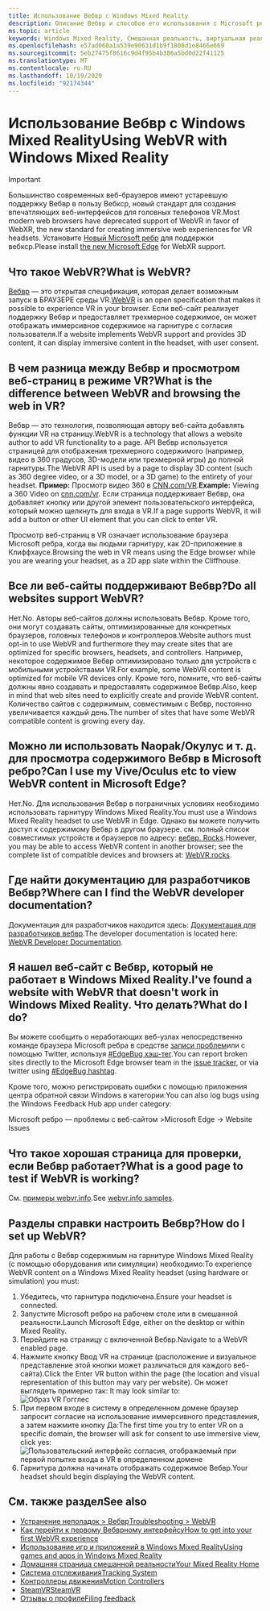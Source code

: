 ```yaml
---
title: Использование Вебвр с Windows Mixed Reality
description: Описание Вебвр и способов его использования с Microsoft ребром на гарнитурах Windows Mixed Reality.
ms.topic: article
keywords: Windows Mixed Reality, Смешанная реальность, виртуальная реальность, VR, MR, Вебвр, ребро, Microsoft ребро, просмотр веб-страниц
ms.openlocfilehash: e57ad060a1a539e90631d1b9f1808d1e8466e669
ms.sourcegitcommit: 5eb27475f8616c9d4f95b4b386a5bd0d22f41125
ms.translationtype: MT
ms.contentlocale: ru-RU
ms.lasthandoff: 10/19/2020
ms.locfileid: "92174344"
---
```

# <a name="using-webvr-with-windows-mixed-reality"></a><span data-ttu-id="18ead-104">Использование Вебвр с Windows Mixed Reality</span><span class="sxs-lookup"><span data-stu-id="18ead-104">Using WebVR with Windows Mixed Reality</span></span>

>[!IMPORTANT] 
><span data-ttu-id="18ead-105">Большинство современных веб-браузеров имеют устаревшую поддержку Вебвр в пользу Вебкср, новый стандарт для создания впечатляющих веб-интерфейсов для головных телефонов VR.</span><span class="sxs-lookup"><span data-stu-id="18ead-105">Most modern web browsers have deprecated support of WebVR in favor of WebXR, the new standard for creating immersive web experiences for VR headsets.</span></span> <span data-ttu-id="18ead-106">Установите [Новый Microsoft ребр](using-microsoft-edge.md) для поддержки вебкср.</span><span class="sxs-lookup"><span data-stu-id="18ead-106">Please install [the new Microsoft Edge](using-microsoft-edge.md) for WebXR support.</span></span>

## <a name="what-is-webvr"></a><span data-ttu-id="18ead-107">Что такое WebVR?</span><span class="sxs-lookup"><span data-stu-id="18ead-107">What is WebVR?</span></span>

<span data-ttu-id="18ead-108">[Вебвр](https://webvr.info) — это открытая спецификация, которая делает возможным запуск в БРАУЗЕРЕ среды VR.</span><span class="sxs-lookup"><span data-stu-id="18ead-108">[WebVR](https://webvr.info) is an open specification that makes it possible to experience VR in your browser.</span></span> <span data-ttu-id="18ead-109">Если веб-сайт реализует поддержку Вебвр и предоставляет трехмерное содержимое, он может отображать иммерсивное содержимое на гарнитуре с согласия пользователя.</span><span class="sxs-lookup"><span data-stu-id="18ead-109">If a website implements WebVR support and provides 3D content, it can display immersive content in the headset, with user consent.</span></span>

## <a name="what-is-the-difference-between-webvr-and-browsing-the-web-in-vr"></a><span data-ttu-id="18ead-110">В чем разница между Вебвр и просмотром веб-страниц в режиме VR?</span><span class="sxs-lookup"><span data-stu-id="18ead-110">What is the difference between WebVR and browsing the web in VR?</span></span>

<span data-ttu-id="18ead-111">Вебвр — это технология, позволяющая автору веб-сайта добавлять функции VR на страницу.</span><span class="sxs-lookup"><span data-stu-id="18ead-111">WebVR is a technology that allows a website author to add VR functionality to a page.</span></span> <span data-ttu-id="18ead-112">API Вебвр используется страницей для отображения трехмерного содержимого (например, видео в 360 градусов, 3D-модели или трехмерной игры) до полной гарнитуры.</span><span class="sxs-lookup"><span data-stu-id="18ead-112">The WebVR API is used by a page to display 3D content (such as 360 degree video, or a 3D model, or a 3D game) to the entirety of your headset.</span></span> <span data-ttu-id="18ead-113">**Пример:** Просмотр видео 360 в [CNN.com/VR](http://cnn.com/vr).</span><span class="sxs-lookup"><span data-stu-id="18ead-113">**Example:** Viewing a 360 Video on [cnn.com/vr](http://cnn.com/vr).</span></span> <span data-ttu-id="18ead-114">Если страница поддерживает Вебвр, она добавляет кнопку или другой элемент пользовательского интерфейса, который можно щелкнуть для входа в VR.</span><span class="sxs-lookup"><span data-stu-id="18ead-114">If a page supports WebVR, it will add a button or other UI element that you can click to enter VR.</span></span>

<span data-ttu-id="18ead-115">Просмотр веб-страниц в VR означает использование браузера Microsoft ребра, когда вы людьми гарнитуру, как 2D-приложение в Клиффхаусе.</span><span class="sxs-lookup"><span data-stu-id="18ead-115">Browsing the web in VR means using the Edge browser while you are wearing your headset, as a 2D app slate within the Cliffhouse.</span></span>

## <a name="do-all-websites-support-webvr"></a><span data-ttu-id="18ead-116">Все ли веб-сайты поддерживают Вебвр?</span><span class="sxs-lookup"><span data-stu-id="18ead-116">Do all websites support WebVR?</span></span>

<span data-ttu-id="18ead-117">Нет.</span><span class="sxs-lookup"><span data-stu-id="18ead-117">No.</span></span> <span data-ttu-id="18ead-118">Авторы веб-сайтов должны использовать Вебвр. Кроме того, они могут создавать сайты, оптимизированные для конкретных браузеров, головных телефонов и контроллеров.</span><span class="sxs-lookup"><span data-stu-id="18ead-118">Website authors must opt-in to use WebVR and furthermore they may create sites that are optimized for specific browsers, headsets, and controllers.</span></span> <span data-ttu-id="18ead-119">Например, некоторое содержимое Вебвр оптимизировано только для устройств с мобильными устройствами VR.</span><span class="sxs-lookup"><span data-stu-id="18ead-119">For example, some WebVR content is optimized for mobile VR devices only.</span></span> <span data-ttu-id="18ead-120">Кроме того, помните, что веб-сайты должны явно создавать и предоставлять содержимое Вебвр.</span><span class="sxs-lookup"><span data-stu-id="18ead-120">Also, keep in mind that web sites need to explicitly create and provide WebVR content.</span></span> <span data-ttu-id="18ead-121">Количество сайтов с содержимым, совместимым с Вебвр, постоянно увеличивается каждый день.</span><span class="sxs-lookup"><span data-stu-id="18ead-121">The number of sites that have some WebVR compatible content is growing every day.</span></span>

## <a name="can-i-use-my-viveoculus-etc-to-view-webvr-content-in-microsoft-edge"></a><span data-ttu-id="18ead-122">Можно ли использовать Naopak/Окулус и т. д. для просмотра содержимого Вебвр в Microsoft ребро?</span><span class="sxs-lookup"><span data-stu-id="18ead-122">Can I use my Vive/Oculus etc to view WebVR content in Microsoft Edge?</span></span>

<span data-ttu-id="18ead-123">Нет.</span><span class="sxs-lookup"><span data-stu-id="18ead-123">No.</span></span> <span data-ttu-id="18ead-124">Для использования Вебвр в пограничных условиях необходимо использовать гарнитуру Windows Mixed Reality.</span><span class="sxs-lookup"><span data-stu-id="18ead-124">You must use a Windows Mixed Reality headset to use WebVR in Edge.</span></span> <span data-ttu-id="18ead-125">Однако вы можете получить доступ к содержимому Вебвр в другом браузере. см. полный список совместимых устройств и браузеров по адресу: [вебвр. Rocks](http://webvr.rocks/).</span><span class="sxs-lookup"><span data-stu-id="18ead-125">However, you may be able to access WebVR content in another browser; see the complete list of compatible devices and browsers at: [WebVR.rocks](http://webvr.rocks/).</span></span>

## <a name="where-can-i-find-the-webvr-developer-documentation"></a><span data-ttu-id="18ead-126">Где найти документацию для разработчиков Вебвр?</span><span class="sxs-lookup"><span data-stu-id="18ead-126">Where can I find the WebVR developer documentation?</span></span>

<span data-ttu-id="18ead-127">Документация для разработчиков находится здесь: [Документация для разработчиков вебвр](https://docs.microsoft.com/microsoft-edge/webvr/).</span><span class="sxs-lookup"><span data-stu-id="18ead-127">The developer documentation is located here: [WebVR Developer Documentation](https://docs.microsoft.com/microsoft-edge/webvr/).</span></span>

## <a name="ive-found-a-website-with-webvr-that-doesnt-work-in-windows-mixed-reality-what-do-i-do"></a><span data-ttu-id="18ead-128">Я нашел веб-сайт с Вебвр, который не работает в Windows Mixed Reality.</span><span class="sxs-lookup"><span data-stu-id="18ead-128">I've found a website with WebVR that doesn't work in Windows Mixed Reality.</span></span> <span data-ttu-id="18ead-129">Что делать?</span><span class="sxs-lookup"><span data-stu-id="18ead-129">What do I do?</span></span>

<span data-ttu-id="18ead-130">Вы можете сообщить о неработающих веб-узлах непосредственно команде браузера Microsoft ребра в средстве [записи проблем](https://developer.microsoft.com/en-us/microsoft-edge/platform/issues/)или с помощью Twitter, используя [#EdgeBug хэш-тег](https://blogs.windows.com/msedgedev/2016/08/11/edgebug-twitter/).</span><span class="sxs-lookup"><span data-stu-id="18ead-130">You can report broken sites directly to the Microsoft Edge browser team in the [issue tracker](https://developer.microsoft.com/en-us/microsoft-edge/platform/issues/), or via twitter using [#EdgeBug hashtag](https://blogs.windows.com/msedgedev/2016/08/11/edgebug-twitter/).</span></span>

<span data-ttu-id="18ead-131">Кроме того, можно регистрировать ошибки с помощью приложения центра обратной связи Windows в категории:</span><span class="sxs-lookup"><span data-stu-id="18ead-131">You can also log bugs using the Windows Feedback Hub app under category:</span></span>

<span data-ttu-id="18ead-132">Microsoft ребро — проблемы с веб-сайтом ></span><span class="sxs-lookup"><span data-stu-id="18ead-132">Microsoft Edge -> Website Issues</span></span>

## <a name="what-is-a-good-page-to-test-if-webvr-is-working"></a><span data-ttu-id="18ead-133">Что такое хорошая страница для проверки, если Вебвр работает?</span><span class="sxs-lookup"><span data-stu-id="18ead-133">What is a good page to test if WebVR is working?</span></span>

<span data-ttu-id="18ead-134">См. [примеры webvr.info](http://webvr.info/samples/XX-vr-controllers.html).</span><span class="sxs-lookup"><span data-stu-id="18ead-134">See [webvr.info samples](http://webvr.info/samples/XX-vr-controllers.html).</span></span>

## <a name="how-do-i-set-up-webvr"></a><span data-ttu-id="18ead-135">Разделы справки настроить Вебвр?</span><span class="sxs-lookup"><span data-stu-id="18ead-135">How do I set up WebVR?</span></span>

<span data-ttu-id="18ead-136">Для работы с Вебвр содержимым на гарнитуре Windows Mixed Reality (с помощью оборудования или симуляции) необходимо:</span><span class="sxs-lookup"><span data-stu-id="18ead-136">To experience WebVR content on a Windows Mixed Reality headset (using hardware or simulation) you must:</span></span>
1. <span data-ttu-id="18ead-137">Убедитесь, что гарнитура подключена.</span><span class="sxs-lookup"><span data-stu-id="18ead-137">Ensure your headset is connected.</span></span>
2. <span data-ttu-id="18ead-138">Запустите Microsoft ребро на рабочем столе или в смешанной реальности.</span><span class="sxs-lookup"><span data-stu-id="18ead-138">Launch Microsoft Edge, either on the desktop or within Mixed Reality.</span></span>
3. <span data-ttu-id="18ead-139">Перейдите на страницу с включенной Вебвр.</span><span class="sxs-lookup"><span data-stu-id="18ead-139">Navigate to a WebVR enabled page.</span></span>
4. <span data-ttu-id="18ead-140">Нажмите кнопку Ввод VR на странице (расположение и визуальное представление этой кнопки может различаться для каждого веб-сайта).</span><span class="sxs-lookup"><span data-stu-id="18ead-140">Click the Enter VR button within the page (the location and visual representation of this button may vary per website).</span></span> <span data-ttu-id="18ead-141">Он может выглядеть примерно так: </span><span class="sxs-lookup"><span data-stu-id="18ead-141">It may look similar to:</span></span>\
   ![Образ VR Гогглес](images/75px-enter-vr.png)
5. <span data-ttu-id="18ead-143">При первом входе в систему в определенном домене браузер запросит согласие на использование иммерсивного представления, а затем нажмите кнопку Да:</span><span class="sxs-lookup"><span data-stu-id="18ead-143">The first time you try to enter VR on a specific domain, the browser will ask for consent to use immersive view, click yes:</span></span> ![Пользовательский интерфейс согласия, отображаемый при первой попытке входа в VR в определенном домене](images/1053px-Webvr-consent-ui.png)
6. <span data-ttu-id="18ead-145">Гарнитура должна начинать отображать содержимое Вебвр.</span><span class="sxs-lookup"><span data-stu-id="18ead-145">Your headset should begin displaying the WebVR content.</span></span>


## <a name="see-also"></a><span data-ttu-id="18ead-146">См. также раздел</span><span class="sxs-lookup"><span data-stu-id="18ead-146">See also</span></span>

* [<span data-ttu-id="18ead-147">Устранение неполадок > Вебвр</span><span class="sxs-lookup"><span data-stu-id="18ead-147">Troubleshooting > WebVR</span></span>](webvr-questions.md)
* [<span data-ttu-id="18ead-148">Как перейти к первому Вебврному интерфейсу</span><span class="sxs-lookup"><span data-stu-id="18ead-148">How to get into your first WebVR experience</span></span>](using-games-and-apps-in-windows-mixed-reality.md#how-to-get-into-your-first-webvr-experience)
* [<span data-ttu-id="18ead-149">Использование игр и приложений в Windows Mixed Reality</span><span class="sxs-lookup"><span data-stu-id="18ead-149">Using games and apps in Windows Mixed Reality</span></span>](using-games-and-apps-in-windows-mixed-reality.md)
* [<span data-ttu-id="18ead-150">Домашняя страница смешанной реальности</span><span class="sxs-lookup"><span data-stu-id="18ead-150">Your Mixed Reality Home</span></span>](your-mixed-reality-home.md)
* [<span data-ttu-id="18ead-151">Система отслеживания</span><span class="sxs-lookup"><span data-stu-id="18ead-151">Tracking System</span></span>](tracking-system.md)
* [<span data-ttu-id="18ead-152">Контроллеры движения</span><span class="sxs-lookup"><span data-stu-id="18ead-152">Motion Controllers</span></span>](controllers-in-wmr.md)
* [<span data-ttu-id="18ead-153">SteamVR</span><span class="sxs-lookup"><span data-stu-id="18ead-153">SteamVR</span></span>](using-steamvr-with-windows-mixed-reality.md)
* [<span data-ttu-id="18ead-154">Отзывы о профиле</span><span class="sxs-lookup"><span data-stu-id="18ead-154">Filing feedback</span></span>](filing-feedback.md)

